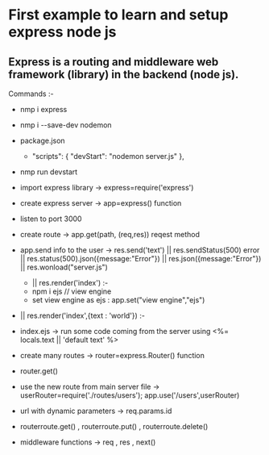 # First example to learn and setup express node js
## Express is a routing and middleware web framework (library) in the backend (node js).

Commands :-
- nmp i express
- nmp i --save-dev nodemon
- package.json 
    - "scripts": {
    "devStart": "nodemon server.js"
    },

- nmp run devstart

- import express library -> express=require('express')
- create express server -> app=express() function
- listen to port 3000
- create route -> app.get(path, (req,res)) reqest method
- app.send info to the user -> res.send('text') || res.sendStatus(500) error || res.status(500).json({message:"Error"})
   || res.json({message:"Error"}) || res.wonload("server.js") 
   - || res.render('index') :-
    - npm i ejs  // view engine
    - set view engine as ejs : app.set("view engine","ejs") 
 - || res.render('index',{text : 'world'}) :-
- index.ejs -> run some code coming from the server using <%= locals.text || 'default text' %>

- create many routes -> router=express.Router() function
- router.get()
- use the new route from main server file -> userRouter=require('./routes/users'); app.use('/users',userRouter)
- url with dynamic parameters -> req.params.id
- routerroute.get()  , routerroute.put() , routerroute.delete()
- middleware functions -> req , res , next()